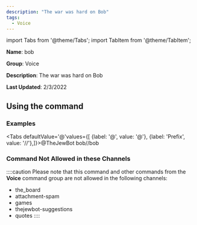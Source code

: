 ```yaml
---
description: "The war was hard on Bob"
tags:
  - Voice
---
```

import Tabs from '@theme/Tabs';
import TabItem from '@theme/TabItem';

**Name**: bob

**Group**: Voice

**Description**: The war was hard on Bob

**Last Updated**: 2/3/2022

## Using the command

### Examples
<Tabs defaultValue='@'values={[ {label: '@', value: '@'}, {label: 'Prefix', value: '//'},]}><TabItem value='@'>@TheJewBot bob</TabItem><TabItem value='//'>//bob</TabItem></Tabs>

### Command Not Allowed in these Channels
::::caution Please note that this command and other commands from the **Voice** command group are not allowed in the following channels:
- the_board
- attachment-spam
- games
- thejewbot-suggestions
- quotes
::::